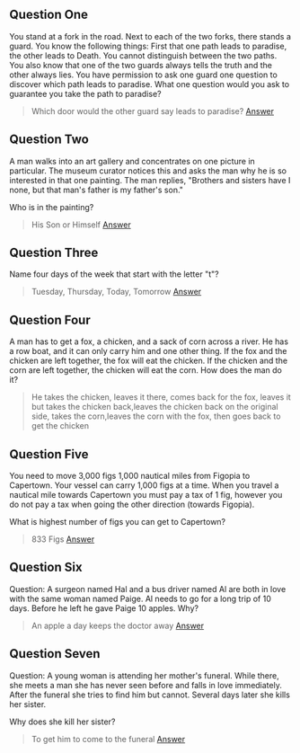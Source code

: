 ## Question One
You stand at a fork in the road. Next to each of the two forks, there stands a guard. You know the following things: First that one path leads to paradise, the other leads to Death. You cannot distinguish between the two paths. You also know that one of the two guards always tells the truth and the other always lies. You have permission to ask one guard one question to discover which path leads to paradise. What one question would you ask to guarantee you take the path to paradise?

> Which door would the other guard say leads to paradise?
> [Answer](http://goodriddlesnow.com/riddles/view/91)

## Question Two
A man walks into an art gallery and concentrates on one picture in particular. The museum curator notices this and asks the man why he is so interested in that one painting. The man replies, "Brothers and sisters have I none, but that man's father is my father's son."

Who is in the painting?

> His Son or Himself
> [Answer](https://riddlesbrainteasers.com/man-picture/)

## Question Three
Name four days of the week that start with the letter "t"?

> Tuesday, Thursday, Today, Tomorrow
> [Answer](https://answers.yahoo.com/question/index?qid=20080420093329AA5ojHP)

## Question Four
A man has to get a fox, a chicken, and a sack of corn across a river. He has a row boat, and it can only carry him and one other thing. If the fox and the chicken are left together, the fox will eat the chicken. If the chicken and the corn are left together, the chicken will eat the corn. How does the man do it?

> He takes the chicken, leaves it there, comes back for the fox, leaves it but takes the chicken back,leaves the chicken back on the original side, takes the corn,leaves the corn with the fox, then goes back to get the chicken

## Question Five

You need to move 3,000 figs 1,000 nautical miles from Figopia to Capertown. Your vessel can carry 1,000 figs at a time. When you travel a nautical mile towards Capertown you must pay a tax of 1 fig, however you do not pay a tax when going the other direction (towards Figopia).

What is highest number of figs you can get to Capertown?

> 833 Figs
> [Answer](http://goodriddlesnow.com/riddles/view/566)

## Question Six

Question: A surgeon named Hal and a bus driver named Al are both in love with the same woman named Paige. Al needs to go for a long trip of 10 days. Before he left he gave Paige 10 apples. Why?

> An apple a day keeps the doctor away
> [Answer](http://goodriddlesnow.com/riddles/by/funny-riddles/page:2)

## Question Seven

Question: A young woman is attending her mother's funeral. While there, she meets a man she has never seen before and falls in love immediately. After the funeral she tries to find him but cannot. Several days later she kills her sister.

Why does she kill her sister?

> To get him to come to the funeral
> [Answer](http://www.braingle.com/brainteasers/teaser.php?op=2&id=6677&comm=0)